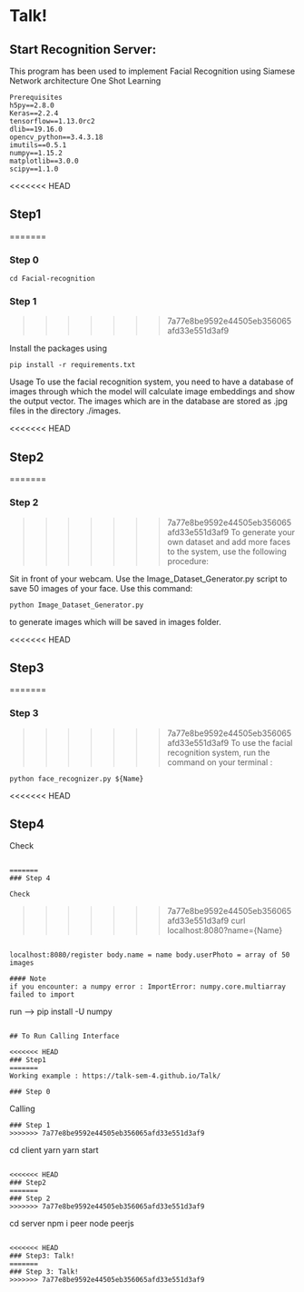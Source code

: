 # Talk!


## Start Recognition Server:

This program has been used to implement Facial Recognition using Siamese Network architecture One Shot Learning
```
Prerequisites
h5py==2.8.0
Keras==2.2.4
tensorflow==1.13.0rc2
dlib==19.16.0
opencv_python==3.4.3.18
imutils==0.5.1
numpy==1.15.2
matplotlib==3.0.0
scipy==1.1.0
```
<<<<<<< HEAD

## Step1 
=======
### Step 0
```
cd Facial-recognition
```
### Step 1 
>>>>>>> 7a77e8be9592e44505eb356065afd33e551d3af9

Install the packages using 
```
pip install -r requirements.txt
```
Usage
To use the facial recognition system, you need to have a database of images through which the model will calculate image embeddings and show the output vector. The images which are in the database are stored as .jpg files in the directory ./images.

<<<<<<< HEAD
## Step2
=======
### Step 2
>>>>>>> 7a77e8be9592e44505eb356065afd33e551d3af9
To generate your own dataset and add more faces to the system, use the following procedure:

Sit in front of your webcam. Use the Image_Dataset_Generator.py script to save 50 images of your face. Use this command: 
```
python Image_Dataset_Generator.py 
```
to generate images which will be saved in images folder.

<<<<<<< HEAD
## Step3
=======
### Step 3
>>>>>>> 7a77e8be9592e44505eb356065afd33e551d3af9
To use the facial recognition system, run the command on your terminal :
```
python face_recognizer.py ${Name}
```

<<<<<<< HEAD
## Step4

Check
```

=======
### Step 4

Check
```
>>>>>>> 7a77e8be9592e44505eb356065afd33e551d3af9
curl localhost:8080?name={Name}
```

localhost:8080/register body.name = name body.userPhoto = array of 50 images

#### Note
if you encounter: a numpy error : ImportError: numpy.core.multiarray failed to import
```
run --> pip install -U numpy
```

## To Run Calling Interface

<<<<<<< HEAD
### Step1 
=======
Working example : https://talk-sem-4.github.io/Talk/

### Step 0
```
Calling
```
### Step 1 
>>>>>>> 7a77e8be9592e44505eb356065afd33e551d3af9
```
cd client
yarn
yarn start
```

<<<<<<< HEAD
### Step2
=======
### Step 2
>>>>>>> 7a77e8be9592e44505eb356065afd33e551d3af9
```

cd server
npm i peer
node peerjs
```

<<<<<<< HEAD
### Step3: Talk!
=======
### Step 3: Talk!
>>>>>>> 7a77e8be9592e44505eb356065afd33e551d3af9

